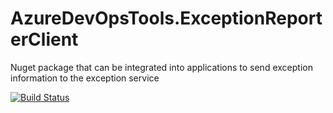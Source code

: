 # AzureDevOpsTools.ExceptionReporterClient
Nuget package that can be integrated into applications to send exception information to the exception service

[![Build Status](https://dev.azure.com/WhateverYouSay/AzureDevOpsTools/_apis/build/status/ExceptionReporterClient)](https://dev.azure.com/WhateverYouSay/AzureDevOpsTools/_build/latest?definitionId=2)
